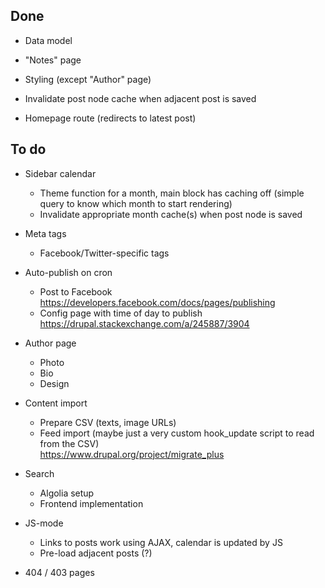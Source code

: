 Done
----

- Data model

- "Notes" page

- Styling (except "Author" page)

- Invalidate post node cache when adjacent post is saved

- Homepage route (redirects to latest post)


To do
-----

- Sidebar calendar

  - Theme function for a month, main block has caching off (simple
    query to know which month to start rendering)
  - Invalidate appropriate month cache(s) when post node is saved

- Meta tags

  - Facebook/Twitter-specific tags

- Auto-publish on cron

  - Post to Facebook
    <br>https://developers.facebook.com/docs/pages/publishing
  - Config page with time of day to publish
    <br>https://drupal.stackexchange.com/a/245887/3904
    
- Author page

  - Photo
  - Bio
  - Design
  
- Content import

  - Prepare CSV (texts, image URLs)
  - Feed import (maybe just a very custom hook_update script to read from the CSV)
    <br>https://www.drupal.org/project/migrate_plus
  
- Search

  - Algolia setup
  - Frontend implementation

- JS-mode

  - Links to posts work using AJAX, calendar is updated by JS
  - Pre-load adjacent posts (?)

- 404 / 403 pages